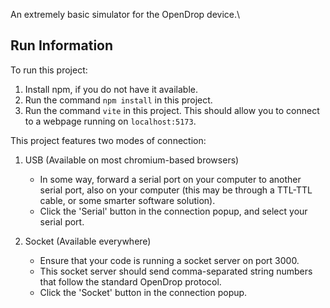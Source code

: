 An extremely basic simulator for the OpenDrop device.\

## Run Information
To run this project:
1. Install npm, if you do not have it available.
2. Run the command `npm install` in this project.
3. Run the command `vite` in this project. This should allow you to connect to a webpage running on `localhost:5173`.

This project features two modes of connection:

1. USB (Available on most chromium-based browsers)
    * In some way, forward a serial port on your computer to another serial port, also on your computer (this may be through a TTL-TTL cable, or some smarter software solution).
    * Click the 'Serial' button in the connection popup, and select your serial port.

2. Socket (Available everywhere)
    * Ensure that your code is running a socket server on port 3000.
    * This socket server should send comma-separated string numbers that follow the standard OpenDrop protocol.
    * Click the 'Socket' button in the connection popup.